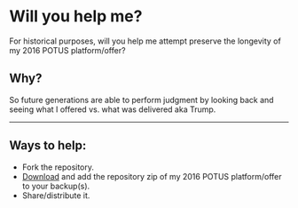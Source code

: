 # Will you help me?
For historical purposes, will you help me attempt preserve the longevity of my 2016 POTUS platform/offer? 

## Why?
So future generations are able to perform judgment by looking back and seeing what I offered vs. what was delivered aka Trump.  

---

## Ways to help: 
 + Fork the repository.
 + [Download](https://github.com/MTco/POTUS/archive/master.zip) and add the repository zip of my 2016 POTUS platform/offer to your backup(s).
 + Share/distribute it.
